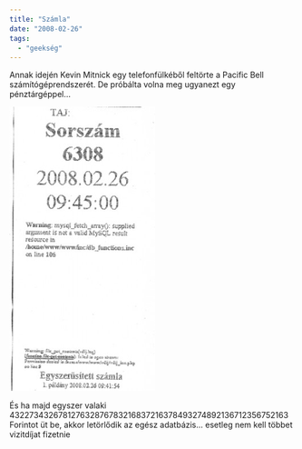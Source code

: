 ```yaml
---
title: "Számla"
date: "2008-02-26"
tags: 
  - "geekség"
---
```


Annak idején Kevin Mitnick egy telefonfülkéből feltörte a Pacific Bell számítógéprendszerét. De próbálta volna meg ugyanezt egy pénztárgéppel...

![szamla_t](images/szamla_t-257x500.jpg)

És ha majd egyszer valaki 432273432678127632876783216837216378493274892136712356752163 Forintot üt be, akkor letörlődik az egész adatbázis... esetleg nem kell többet vizitdíjat fizetnie
